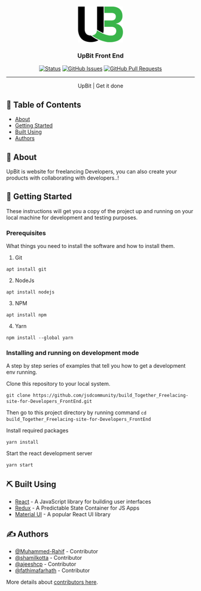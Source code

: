 <p align="center">
  <a href="" rel="noopener">
 <img width="120px" src="public/logo.png" alt="Upbit logo"></a>
</p>

<h3 align="center">UpBit Front End</h3>

<div align="center">

[![Status](https://img.shields.io/badge/status-active-success.svg)](https://github.com/jsdcommunity/build_Together_Freelacing-site-for-Developers_FrontEnd)
[![GitHub Issues](https://img.shields.io/github/issues/jsdcommunity/build_Together_Freelacing-site-for-Developers_FrontEnd.svg)](https://github.com/jsdcommunity/build_Together_Freelacing-site-for-Developers_FrontEnd/issues)
[![GitHub Pull Requests](https://img.shields.io/github/issues-pr/jsdcommunity/build_Together_Freelacing-site-for-Developers_FrontEnd.svg)](https://github.com/jsdcommunity/build_Together_Freelacing-site-for-Developers_FrontEnd/pulls)

</div>

---

<p align="center">UpBit | Get it done
    <br> 
</p>

## 📝 Table of Contents

- [About](#about)
- [Getting Started](#getting_started)
- [Built Using](#built_using)
- [Authors](#authors)

## 🧐 About <a name = "about"></a>

UpBit is website for freelancing Developers, you can also create your products with collaborating with developers..!

## 🏁 Getting Started <a name = "getting_started"></a>

These instructions will get you a copy of the project up and running on your local machine for development and testing purposes.

### Prerequisites

What things you need to install the software and how to install them.

1. Git

```
apt install git
```

2. NodeJs

```
apt install nodejs
```

3. NPM

```
apt install npm
```
4. Yarn

```
npm install --global yarn
```

### Installing and running on development mode

A step by step series of examples that tell you how to get a development env running.

Clone this repository to your local system.

```
git clone https://github.com/jsdcommunity/build_Together_Freelacing-site-for-Developers_FrontEnd.git
```

Then go to this project directory by running command `cd build_Together_Freelacing-site-for-Developers_FrontEnd`

Install required packages

```
yarn install
```

Start the react development server

```
yarn start
```

## ⛏️ Built Using <a name = "built_using"></a>

- [React](https://reactjs.org/) - A JavaScript library for building user interfaces
- [Redux](https://redux.js.org/) - A Predictable State Container for JS Apps
- [Material UI](https://mui.com/) - A popular React UI library

## ✍️ Authors <a name = "authors"></a>

- [@Muhammed-Rahif](https://github.com/Muhammed-Rahif) - Contributor
- [@shamilkotta](https://github.com/shamilkotta) - Contributor
- [@ajeeshcp](https://github.com/ajeeshcp) - Contributor
- [@fathimafarhath](https://github.com/fathimafarhath) - Contributor

More details about [contributors here](https://github.com/jsdcommunity/build_Together_Freelacing-site-for-Developers_FrontEnd/contributors).
